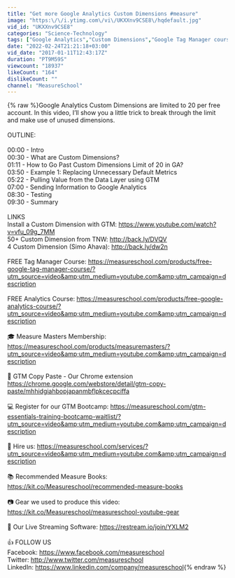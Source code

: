```yaml
---
title: "Get more Google Analytics Custom Dimensions #measure"
image: "https:\/\/i.ytimg.com\/vi\/UKXXnv9CSE8\/hqdefault.jpg"
vid_id: "UKXXnv9CSE8"
categories: "Science-Technology"
tags: ["Google Analytics","Custom Dimensions","Google Tag Manager course"]
date: "2022-02-24T21:21:18+03:00"
vid_date: "2017-01-11T12:43:17Z"
duration: "PT9M59S"
viewcount: "18937"
likeCount: "164"
dislikeCount: ""
channel: "MeasureSchool"
---
```

{% raw %}Google Analytics Custom Dimensions are limited to 20 per free account. In this video, I’ll show you a little trick to break through the limit and make use of unused dimensions.<br /><br />OUTLINE:<br /><br />00:00 - Intro<br />00:30 - What are Custom Dimensions?  <br />01:11 - How to Go Past Custom Dimensions  Limit of 20 in GA? <br />03:50 - Example 1: Replacing  Unnecessary Default Metrics  <br />05:22 - Pulling Value from the Data Layer using GTM  <br />07:00 - Sending Information to Google Analytics <br />08:30 - Testing  <br />09:30 - Summary  <br /><br />LINKS<br />Install a Custom Dimension with GTM: <a rel="nofollow" target="blank" href="https://www.youtube.com/watch?v=vfu_09g_7MM">https://www.youtube.com/watch?v=vfu_09g_7MM</a><br />50+ Custom Dimension from TNW: <a rel="nofollow" target="blank" href="http://back.ly/DVQV">http://back.ly/DVQV</a><br />4 Custom Dimension (Simo Ahava): <a rel="nofollow" target="blank" href="http://back.ly/dw2n">http://back.ly/dw2n</a><br /><br />FREE Tag Manager Course: <a rel="nofollow" target="blank" href="https://measureschool.com/products/free-google-tag-manager-course/?utm_source=video&amp;utm_medium=youtube.com&amp;utm_campaign=description">https://measureschool.com/products/free-google-tag-manager-course/?utm_source=video&amp;utm_medium=youtube.com&amp;utm_campaign=description</a><br /><br />FREE Analytics Course: <a rel="nofollow" target="blank" href="https://measureschool.com/products/free-google-analytics-course/?utm_source=video&amp;utm_medium=youtube.com&amp;utm_campaign=description">https://measureschool.com/products/free-google-analytics-course/?utm_source=video&amp;utm_medium=youtube.com&amp;utm_campaign=description</a><br /><br />🎓 Measure Masters Membership: <a rel="nofollow" target="blank" href="https://measureschool.com/products/measuremasters/?utm_source=video&amp;utm_medium=youtube.com&amp;utm_campaign=description">https://measureschool.com/products/measuremasters/?utm_source=video&amp;utm_medium=youtube.com&amp;utm_campaign=description</a><br /><br />🔀 GTM Copy Paste - Our Chrome extension <a rel="nofollow" target="blank" href="https://chrome.google.com/webstore/detail/gtm-copy-paste/mhhidgiahbopjapanmbflpkcecpciffa">https://chrome.google.com/webstore/detail/gtm-copy-paste/mhhidgiahbopjapanmbflpkcecpciffa</a><br /><br />💻 Register for our GTM Bootcamp: <a rel="nofollow" target="blank" href="https://measureschool.com/gtm-essentials-training-bootcamp-waitlist/?utm_source=video&amp;utm_medium=youtube.com&amp;utm_campaign=description">https://measureschool.com/gtm-essentials-training-bootcamp-waitlist/?utm_source=video&amp;utm_medium=youtube.com&amp;utm_campaign=description</a><br /><br />🚀 Hire us: <a rel="nofollow" target="blank" href="https://measureschool.com/services/?utm_source=video&amp;utm_medium=youtube.com&amp;utm_campaign=description">https://measureschool.com/services/?utm_source=video&amp;utm_medium=youtube.com&amp;utm_campaign=description</a><br /> <br />📚 Recommended Measure Books: <a rel="nofollow" target="blank" href="https://kit.co/Measureschool/recommended-measure-books">https://kit.co/Measureschool/recommended-measure-books</a><br /> <br />📷 Gear we used to produce this video: <a rel="nofollow" target="blank" href="https://kit.co/Measureschool/measureschool-youtube-gear">https://kit.co/Measureschool/measureschool-youtube-gear</a><br /><br />📡 Our Live Streaming Software: <a rel="nofollow" target="blank" href="https://restream.io/join/YXLM2">https://restream.io/join/YXLM2</a><br /> <br />👍 FOLLOW US<br />Facebook: <a rel="nofollow" target="blank" href="https://www.facebook.com/measureschool">https://www.facebook.com/measureschool</a><br />Twitter: <a rel="nofollow" target="blank" href="http://www.twitter.com/measureschool">http://www.twitter.com/measureschool</a><br />LinkedIn: <a rel="nofollow" target="blank" href="https://www.linkedin.com/company/measureschool">https://www.linkedin.com/company/measureschool</a>{% endraw %}

